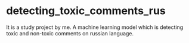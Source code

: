 # detecting_toxic_comments_rus

It is a study project by me. A machine learning model 
which is detecting toxic and non-toxic comments on russian language.
